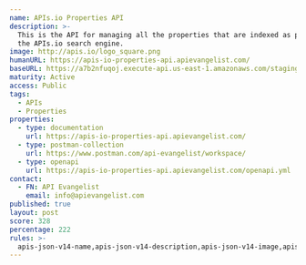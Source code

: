 ```yaml
---
name: APIs.io Properties API
description: >-
  This is the API for managing all the properties that are indexed as part of
  the APIs.io search engine.
image: http://apis.io/logo_square.png
humanURL: https://apis-io-properties-api.apievangelist.com/
baseURL: https://a7b2nfuqoj.execute-api.us-east-1.amazonaws.com/staging
maturity: Active
access: Public
tags:
  - APIs
  - Properties
properties:
  - type: documentation
    url: https://apis-io-properties-api.apievangelist.com/
  - type: postman-collection
    url: https://www.postman.com/api-evangelist/workspace/
  - type: openapi
    url: https://apis-io-properties-api.apievangelist.com/openapi.yml
contact:
  - FN: API Evangelist
    email: info@apievangelist.com
published: true
layout: post
score: 328
percentage: 222
rules: >-
  apis-json-v14-name,apis-json-v14-description,apis-json-v14-image,apis-json-v14-tags,apis-json-v14-url,apis-json-v14-apis-name,apis-json-v14-apis-description,apis-json-v14-apis-image,apis-json-v14-apis-humanURL,apis-json-v14-apis-baseURL,apis-json-v14-apis-tags,apis-json-v14-apis-properties-documentation,apis-json-v14-apis-properties-documentation-postman-collection,apis-json-v14-apis-properties-documentation-openapi,apis-json-v14-maintainers,apis-json-v14-maintainers-fn,apis-json-v14-maintainers-email
---
```

